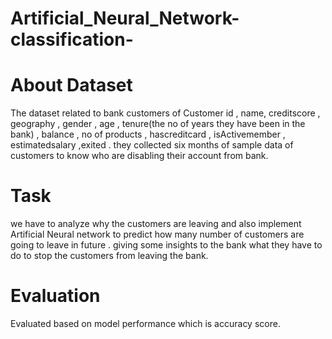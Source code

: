 # Artificial_Neural_Network-classification-
# About Dataset
The dataset related to bank customers of Customer id , name, creditscore , geography , gender , age , tenure(the no of years they have been in the bank) , balance , no of products , hascreditcard , isActivemember , estimatedsalary ,exited . they collected six months of sample data of customers to know who are disabling their account from bank.
# Task
   we have to analyze why the customers are leaving and also implement Artificial Neural network to predict how many number of customers are going to leave in future . giving some insights to the bank what they have to do to stop the customers from leaving the bank. 
# Evaluation
 Evaluated based on model performance which is accuracy score.

